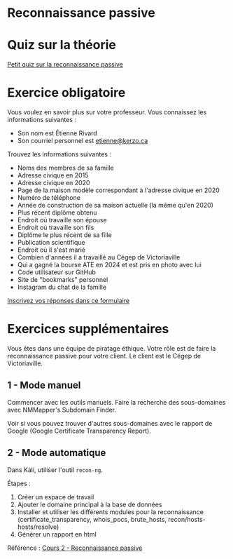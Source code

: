 # Reconnaissance passive

# Quiz sur la théorie  
[Petit quiz sur la reconnaissance passive](https://forms.office.com/r/7qNdDYPMpc)  

# Exercice obligatoire  

Vous voulez en savoir plus sur votre professeur. Vous connaissez les informations suivantes :  

-  Son nom est Étienne Rivard  
-  Son courriel personnel est etienne@kerzo.ca  

Trouvez les informations suivantes :  

- Noms des membres de sa famille  
- Adresse civique en 2015  
- Adresse civique en 2020  
- Page de la maison modèle correspondant à l'adresse civique en 2020
- Numéro de téléphone
- Année de construction de sa maison actuelle (la même qu'en 2020)  
- Plus récent diplôme obtenu
- Endroit où travaille son épouse
- Endroit où travaille son fils
- Diplôme le plus récent de sa fille
- Publication scientifique  
- Endroit où il s'est marié  
- Combien d'années il a travaillé au Cégep de Victoriaville
- Qui a gagné la bourse ATE en 2024 et est pris en photo avec lui
- Code utilisateur sur GitHub
- Site de "bookmarks" personnel
- Instagram du chat de la famille


[Inscrivez vos réponses dans ce formulaire](https://forms.office.com/Pages/ResponsePage.aspx?id=JvVsnYGt-EanOqUHqvBs2h4e_CrnfMxFsMr2ZqveBNhURDRTVFZQMVpXRUdYV0JOQzNDUFk3VlpQMi4u)  

# Exercices supplémentaires

Vous êtes dans une équipe de piratage éthique. Votre rôle est de faire la reconnaissance passive pour votre client. Le client est le Cégep de Victoriaville.

## 1 - Mode manuel

Commencer avec les outils manuels. Faire la recherche des sous-domaines avec NMMapper's Subdomain Finder.

Voir si vous pouvez trouver d'autres sous-domaines avec le rapport de Google (Google Certificate Transparency Report).

## 2 - Mode automatique

Dans Kali, utiliser l'outil `recon-ng`.

Étapes :  

1. Créer un espace de travail  
2. Ajouter le domaine principal à la base de données  
3. Installer et utiliser les différents modules pour la reconnaissance (certificate_transparency, whois_pocs, brute_hosts, recon/hosts-hosts/resolve)  
4. Générer un rapport en html  


Référence : [Cours 2 - Reconnaissance passive](../lecons/Reconnaissance_passive.md)
